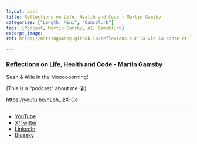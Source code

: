 ```yaml
---
layout: post
title: Reflections on Life, Health and Code - Martin Gamsby
categories: ["Length: Mini", "Gamsblurb"]
tags: [Podcast, Martin Gamsby, AI, Gamsblurb]
excerpt_image: 
ref: https://martingamsby.github.io/reflexions-sur-la-vie-la-sante-et-le-code-martin-gamsby

---
```


### **Reflections on Life, Health and Code - Martin Gamsby**

Sean & Allie in the Moooooorning!

(This is a “podcast” about me 😮)

https://youtu.be/nLoh_IzX-Gc

---

- [YouTube](https://www.youtube.com/watch?v=nLoh_IzX-Gc)
- [X/Twitter](https://twitter.com/user/status/1861542067404455979)
- [LinkedIn](https://www.linkedin.com/feed/update/urn:li:share:7267307755185520640)
- [Bluesky](https://bsky.app/profile/martingamsby.bsky.social/post/3lbv4jeofta25)

